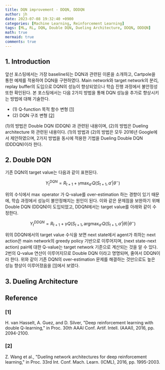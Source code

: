 ```yaml
---
title: DQN improvement - DDQN, DDDQN
author: jh
date: 2023-07-08 19:32:40 +0900
categories: [Machine Learning, Reinforcement Learning]
tags: [ML, RL, DQN, Double DQN, Dueling Architecture, DDQN, DDDQN]
math: true
mermaid: true
comments: true
---
```


## 1. Introduction

앞선 포스팅에서는 가장 baseline되는 DQN과 관련된 이론을 소개하고, Cartpole을 통한 예제를 적용하여 DQN을 구현하였다. 
Main network와 target network의 분리, replay buffer의 도입으로 DQN의 성능이 향상되었으나 학습 진행 과정에서 불안정성 또한 확인된다. 
본 포스팅에서는 다음 2가지 방법을 통해 DQN 성능을 추가로 향상시키는 방법에 대해 기술한다. 

 - (1) Q-function 목적 함수 변형 [[1]](#1)
 - (2) DQN 구조 변형 [[2]](#2)

(1)의 방법은 Double DQN (DDQN) 과 관련된 내용이며, (2)의 방법은 Dueling architecture 와 관련된 내용이다. 
(1)의 방법과 (2)의 방법은 모두 2016년 Google에서 제안하였으며, 2가지 방법을 동시에 적용한 기법을 Dueling Double DQN (DDDQN)이라 한다. 


## 2. Double DQN

기존 DQN의 target value는 다음과 같이 표현된다. 

$$
Y_{t}^{DQN} = R_{t+1} + \gamma \max_{a'}Q(S_{t+1}, a' | \theta^{-}) 
$$

위의 수식에서 $\max$ operator 가 Q-value를 over-estimation 하는 경향이 있기 때문에, 학습 과정에서 성능이 불안정해지는 원인이 된다. 
이와 같은 문제점을 보완하기 위해 Double DQN (DDQN)이 도입되었고, DDQN에서는 target value를 아래와 같이 수정한다. 

$$
Y_{t}^{DDQN} = R_{t+1} + \gamma Q(S_{t+1}, \text{arg}\max_{a'} Q(S_{t+1}, a'| \theta) | \theta^{-}) 
$$

위의 DDQN에서의 target value 수식을 보면 next state에서 agent가 취하는 next action은 main network의 greedy policy 기반으로 이루어지며, (next state-next action) pair에 대한 Q-value는 target network 기준으로 계산되는 것을 알 수 있다. 
2번의 Q-value 연산이 이루어지므로 Double DQN 이라고 명명되며, 줄여서 DDQN이라 한다. 
위와 같이 기존 DQN의 over-estimation 문제를 해결하는 것만으로도 높은 성능 향상이 이루어졌음을 [[1]](#1)에서 보였다.   


## 3. Dueling Architecture 



## Reference
### [1] 
H. van Hasselt, A. Guez, and D. Silver, "Deep reinforcement learning with double Q-learning," in Proc. 30th AAAI Conf. Artif. Intell. (AAAI), 2016, pp. 2094-2100.

### [2] 
Z. Wang et al., "Dueling network architectures for deep reinforcement learning," in Proc. 33rd Int. Conf. Mach. Learn. (ICML), 2016, pp. 1995-2003.
